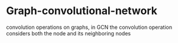 # Graph-convolutional-network
 convolution operations on graphs,  in GCN the convolution operation considers both the node and its neighboring nodes
